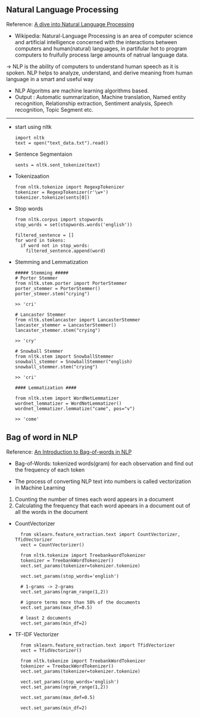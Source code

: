 
## Natural Language Processing

Reference: [A dive into Natural Language Processing](https://medium.com/greyatom/a-dive-into-natural-language-processing-103ae0b0a588)

* Wikipedia: Natural-Language Processing is an area of computer science and artificial intelligence 
concerned with the interactions between computers and human(natural) languages, in partifular hot to 
program computers to fruifully process large amounts of natrual language data.

-> NLP is the ability of computers to understand human speech as it is spoken. NLP helps to analyze,
understand, and derive meaning from human language in a smart and useful way

* NLP Algoritms are machine learning algorithms based.
* Output : Automatic summarization, Machine translation, Named entity recognition, Relationship extraction,
Sentiment analysis, Speech recognition, Topic Segment etc.

-----------------
* start using nltk
    
      import nltk
      text = open("text_data.txt").read()

* Sentence Segmentaion
      
      sents = nltk.sent_tokenize(text)
    
* Tokenizaation

      from nltk.tokenize import RegexpTokenizer
      tokenizer = RegexpTokenizer(r'\w+')
      tokenizer.tokenize(sents[0])

* Stop words
      
      from nltk.corpus import stopwords
      stop_words = set(stopwords.words('english'))
      
      filtered_sentence = []
      for word in tokens:
        if word not in stop_words:
          filtered_sentence.append(word)

* Stemming and Lemmatization
      
      ##### Stemming #####
      # Porter Stemmer
      from nltk.stem.porter import PorterStemmer
      porter_stemmer = PorterStemmer()
      porter_stmeer.stem("crying")
      
      >> 'cri'
      
      # Lancaster Stemmer
      from nltk.stemlancaster import LancasterStemmer
      lancaster_stemmer = LancasterStemmer()
      lancaster_stemmer.stem("crying")
      
      >> 'cry'
      
      # Snowball Stemmer
      from nltk.stem import SnowballStemmer
      snowball_stemmer = SnowballStemmer("english)
      snowball_stemmer.stem("crying")
      
      >> 'cri'
      
      #### Lemmatization ####
      
      from nltk.stem import WordNetLemmatizer
      wordnet_lemmatizer = WordNetLemmatizer()
      wordnet_lemmatizer.lemmatize("came", pos="v")
      
      >> 'come'
      

## Bag of word in NLP

Reference: [An Introduction to Bag-of-words in NLP](https://medium.com/greayatom/an-introduction-to-bag-of-words-in-nlp-ac967d43b428/)

* Bag-of-Words: tokenized words(gram) for each observation and find out the frequency of each token

* The process of converting NLP text into numbers is called vectorization in Machine Learning
1. Counting the number of times each word appears in a document
2. Calculating the frequency that each word apeears in a document out of all the words in the document


* CountVectorizer
        
        from sklearn.feature_extraction.text import CountVectorizer, TfidVectorizer
        vect = CountVectorizer()
        
        from nltk.tokenize import TreebankwordTokenizer
        tokenizer = TreebankWordTokenizer()
        vect.set_params(tokenizer=tokenizer.tokenize)
        
        vect.set_params(stop_words='english')
        
        # 1-grams -> 2-grams
        vect.set_params(ngram_range(1,2))
        
        # ignore terms more than 50% of the documents
        vect.set_params(max_df=0.5)
        
        # least 2 documents
        vect.set_params(min_df=2)
        

* TF-IDF Vectorizer

        from sklearn.feature_extraction.text import TfidVectorizer
        vect = TfidVectorizer()

        from nltk.tokenize import TreebankWordTokenizer
        tokenizer = TreebackWordTokenizer()
        vect.set_params(tokenizer=tokenizer.tokenize)
        
        vect.set_params(stop_words='english')
        vect.set_params(ngram_range(1,2))
        
        vect.set_params(max_def=0.5)
        
        vect.set_params(min_df=2)
